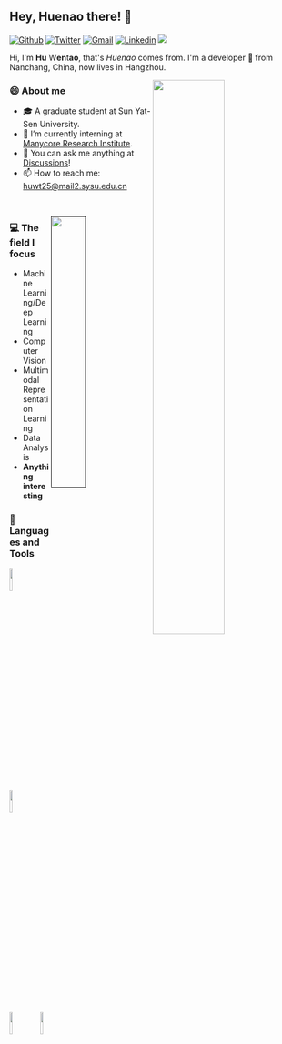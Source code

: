 ## Hey, Huenao there! :wave:
[![Github](https://img.shields.io/badge/-Github-000?style=flat&logo=Github&logoColor=white)](https://github.com/Huenao)
[![Twitter](https://img.shields.io/badge/-Twitter-1DA1F2?style=flat&logo=Twitter&logoColor=white)](https://twitter.com/huwt39)
[![Gmail](https://img.shields.io/badge/-Gmail-c14438?style=flat&logo=Gmail&logoColor=white)](mailto:hwt0309@gmail.com)
[![Linkedin](https://img.shields.io/badge/-LinkedIn-blue?style=flat&logo=Linkedin&logoColor=white)](https://www.linkedin.com)
![](https://visitor-badge.glitch.me/badge?page_id=ValensHu.ValensHu)

Hi, I'm **Hu** W**en**t**ao**, that's *Huenao* comes from. I'm a developer :rocket: from Nanchang, China, now lives in Hangzhou​.

[<img align="right" width="50%" src="https://github-readme-stats.vercel.app/api?username=Huenao&show_icons=true">](https://metrics.lecoq.io/Huenao#gh-light-mode-only)

### :smile: About me

-	:mortar_board: A graduate student at Sun Yat-Sen University.
-	:briefcase: I’m currently interning at [Manycore Research Institute](https://github.com/manycore-research/).
-	:speech_balloon: You can ask me anything at [Discussions](https://github.com/Huenao/Huenao/discussions)!
-	:mailbox: How to reach me: huwt25@mail2.sysu.edu.cn 

&nbsp;

[<img align="right" width="35%" src="https://github-readme-stats.vercel.app/api/top-langs/?username=Huenao&show_icons=true">]()

### :computer: The field I focus

- Machine Learning/Deep Learning
- Computer Vision
- Multimodal Representation Learning
- Data Analysis
- **Anything interesting**

### :hammer: Languages and Tools
<code><img width="10%" src="https://www.vectorlogo.zone/logos/python/python-ar21.svg"></code>
<code><img width="10%" src="https://www.vectorlogo.zone/logos/pytorch/pytorch-ar21.svg"></code>
<code><img width="10%" src="https://www.vectorlogo.zone/logos/visualstudio_code/visualstudio_code-ar21.svg"></code>
<code><img width="10%" src="https://www.vectorlogo.zone/logos/jupyter/jupyter-ar21.svg"></code>


